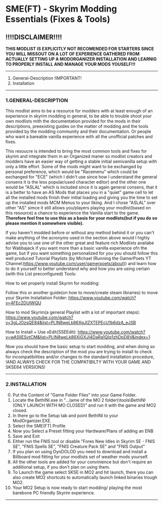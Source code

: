 # SME(FT) - Skyrim Modding Essentials (Fixes & Tools)


## !!!!DISCLAIMER!!!!

**THIS MODLIST IS EXPLICITLY NOT RECOMENDED FOR STARTERS SINCE YOU WILL MISSOUT ON A LOT OF EXPERIENCE GATHERED FROM ACTUALLY
SETTING UP A MODORGANIZER INSTALLATION AND LEARNIG TO PROPERLY INSTALL AND MANAGE YOUR MODS YOUSELF!!!**

---

1. General-Description !IMPORTANT!
2. Installation 

---

### 1.GENERAL-DESCRIPTION

This modlist aims to be a resource for modders with at least enough of an experience in skyrim modding in general, to be able to 
trouble shoot your own modlists mith the documentation provided for the mods in their descriptions, preexisting guides on the
matter of modding and the tools provided by the modding community and their documentation.
Or people who want a bareable vanilla experience with all the unofficial patches and fixes.

This resoucre is intended to bring the most common tools and fixes for skyrim and integrate them in an Organized maner so modlist creators
and modders have an easier way of getting a stable initial semivanilla setup with only a little effort.
Some of the mods might want to be exchanged by personal preference, which would be "Racemenu" which could be 
exchanged for "ECE" (which I didn't use since how I understand the general consens it is the less popular/used character editor)
and the other one would be "ASLAL" which is included since it is again general consens, that it
is a better to have an AS Mods that places you in a "quiet" game cell to let all the installed mods finish their 
initial loading and giving you the time to set up the installed mods MCM Menus to your liking. 
And I chose "ASLAL" over other "AS" simce it still allows you/players playing your modlist(based on this resource)
a chance to experience the Vanilla start to the game.
**Therefore feel free to use this as a basis for your modlists(but if you do so please mention it somewhere visible).**


If you haven't modded before or without any method behind it or you can't make anything of the acronyms used in the section above would
I highly advise you to use one of the other great and feature rich Modlists availabe for Wabbajack if you want more than a basic vanilla 
experience ofn the game, but if you want something personalized for you you should follow this well produced Tutorial Playlists
(by Michael (Running the GamerPoets YT Channel:https://www.youtube.com/user/gamerpoets/about)) 
and learn how to do it yourself to better understand
why and how you are using certain (with this List preconfigured) Tools:

How to set properly install Skyrim for modding:

Follow this or another guide(on how to move/create steam libraries) to move your Skyrim Installation Folder:
https://www.youtube.com/watch?v=4FEc2DUIWQU

How to mod Skyrim(a general Playlist with a lot of important steps):
https://www.youtube.com/watch?v=3gLJOzsQE84&list=PLlN8weLk86XgJIZXTEPEcU1b6dzA_eJSB

How to Install + Use xEdit(SSEEdit):
https://www.youtube.com/watch?v=wA5IlESvtCM&list=PLlN8weLk86XiGXJI4DaRa1QIq1zhDpD8V&index=1

Now you should have the basic setup to start modding, and when doing so always check the description of the mod you are trying to install
to check for incompatibilities and/or changes to the standard installation procedure, !AND ALWAYS CHECK FOR THE COMPATIBILTY WITH YOUR GAME AND SKSE64 VERSIONS!

---

### 2.INSTALLATION

0. Put the Content of "Game Folder Files" into your Game Folder.
1. Locate the BethINI.exe in "...\(ame of the MO 2 folder)\tools\BethINI (ONLY LAUNCH WITH MO CLOSED)" and run it with the game and MO2 closed.
2. In there go to the Setup tab and point BethINI to your ModOrganizer.EXE.
3. Select the SME(FT) Profile
4. Now you Select a Preset fitting your Hardware/Plans of adding an ENB
5. Save and Exit
6. Either run the FNIS tool or disable "Fores New Idles in Skyrim SE - FNIS SE", "FNIS Spells SE", "FNIS Creature Pack SE" and "FNIS Output"
7. If you plan on using DynDOLOD you need to download and install a Billboard mod fitting for your modlists set of weather mods yourself.
8. All the other tools are added for your convinience but don't require an additional setup, if you don't plan on using them.
9. To Launch the game select SKSE in MO2 and hit launch, there you can also create MO2 shortcuts to automatically launch linked binaries trough MO2.
10. Your MO2 Setup is now ready to start modding/ playing the most barebone PC friendly Skyrim experience.

---
